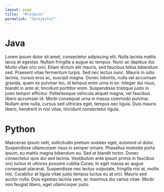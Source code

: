 ```yaml
---
layout: page
title:  "Projects"
permalink: "/projects/"
---
```


# Java
Lorem ipsum dolor sit amet, consectetur adipiscing elit. Nulla lacinia mattis lacus at egestas. Nullam fringilla a augue ac tempus. Nunc ac dapibus dui. Morbi vitae orci orci. Etiam dictum elit mauris, sed faucibus tellus bibendum sed. Praesent vitae fermentum turpis. Sed nec lectus nunc. Mauris in odio lacinia, cursus eros ac, suscipit magna. Donec lobortis, nulla vel accumsan gravida, quam ex pulvinar leo, id tempus enim urna in ex. Integer dui risus, blandit in ante at, tincidunt porttitor enim. Suspendisse tristique justo in justo tempor efficitur. Pellentesque vehicula aliquet magna, vel faucibus libero accumsan id. Morbi consequat urna in massa commodo pulvinar. Nullam ante nulla, cursus sed ultricies eget, tempus nec ligula. Duis mauris libero, hendrerit in nisl vitae, tincidunt consectetur ligula.

# Python
Maecenas ipsum velit, sollicitudin pretium sodales eget, euismod ut dolor. Suspendisse ullamcorper risus in semper ornare. Phasellus molestie porta ipsum, eu mattis magna bibendum eu. Sed at blandit tortor. Donec consectetur quis dui sed lacinia. Vestibulum ante ipsum primis in faucibus orci luctus et ultrices posuere cubilia Curae; In eget massa ac augue consequat placerat. Suspendisse nec lectus vulputate, fringilla nisi at, mollis nisl. Curabitur at ligula vitae justo tempus luctus eu at orci. Mauris sed auctor nulla. Duis egestas lacinia sem, ac maximus dui varius vitae. Morbi non feugiat libero, eget ullamcorper justo. 
